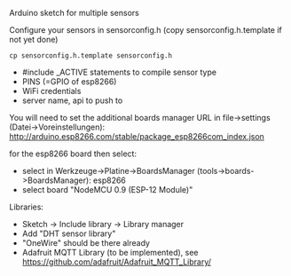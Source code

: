 Arduino sketch for multiple sensors

Configure your sensors in sensorconfig.h (copy sensorconfig.h.template if not yet done)

	cp sensorconfig.h.template sensorconfig.h

* #include <SENSOR>_ACTIVE statements to compile sensor type
* PINS (=GPIO of esp8266)
* WiFi credentials
* server name, api to push to

You will need to set the additional boards manager URL in file->settings (Datei->Voreinstellungen):
http://arduino.esp8266.com/stable/package_esp8266com_index.json

for the esp8266 board then select:

* select in Werkzeuge->Platine->BoardsManager (tools->boards->BoardsManager): esp8266
* select board "NodeMCU 0.9 (ESP-12 Module)"

Libraries:

* Sketch -> Include library -> Library manager 
* Add "DHT sensor library"
* "OneWire" should be there already
* Adafruit MQTT Library (to be implemented), see https://github.com/adafruit/Adafruit_MQTT_Library/

